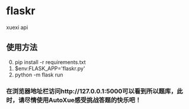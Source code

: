 # flaskr
xuexi api
## 使用方法
0. pip install -r requirements.txt
1. $env:FLASK_APP='flaskr.py'
2. python -m flask run

### 在浏览器地址栏访问http://127.0.0.1:5000可以看到所以题库，此时，请尽情使用AutoXue感受挑战答题的快乐吧！